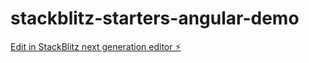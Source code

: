 # stackblitz-starters-angular-demo

[Edit in StackBlitz next generation editor ⚡️](https://stackblitz.com/~/github.com/VirajVilasYadav/stackblitz-starters-angular-demo)